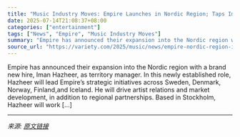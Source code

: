 ```yaml
---
title: "Music Industry Moves: Empire Launches in Nordic Region; Taps Iman Hazheer as Territory Manager"
date: 2025-07-14T21:08:37+08:00
categories: ["entertainment"]
tags: ["News", "Empire", "Music Industry Moves"]
summary: "Empire has announced their expansion into the Nordic region with a brand new hire, Iman Hazheer, as territory manager. In this newly established role, Hazheer will lead Empire’s strategic initiatives "
source_url: "https://variety.com/2025/music/news/empire-nordic-region-iman-hazheer-territory-manager-1236460023/"
---
```


Empire has announced their expansion into the Nordic region with a brand new hire, Iman Hazheer, as territory manager. In this newly established role, Hazheer will lead Empire’s strategic initiatives across Sweden, Denmark, Norway, Finland,and Iceland. He will drive artist relations and market development, in addition to regional partnerships. Based in Stockholm, Hazheer will work [&#8230;]

---

*来源: [原文链接](https://variety.com/2025/music/news/empire-nordic-region-iman-hazheer-territory-manager-1236460023/)*
